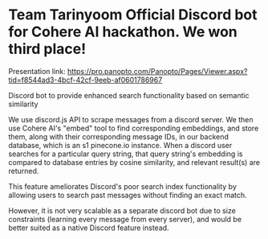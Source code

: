 # Team Tarinyoom Official Discord bot for Cohere AI hackathon. We won third place!

Presentation link: https://pro.panopto.com/Panopto/Pages/Viewer.aspx?tid=f8544ad3-4bcf-42cf-9eeb-af0601786967

Discord bot to provide enhanced search functionality based on semantic similarity

We use discord.js API to scrape messages from a discord server. We then use Cohere AI's "embed" tool to find corresponding embeddings, and store them, along with their corresponding message IDs, in our backend database, which is an s1 pinecone.io instance. When a discord user searches for a particular query string, that query string's embedding is compared to database entries by cosine similarity, and relevant result(s) are returned. 

This feature ameliorates Discord's poor search index functionality by allowing users to search past messages without finding an exact match.

However, it is not very scalable as a separate discord bot due to size constraints (learning every message from every server), and would be better suited as a native Discord feature instead.
